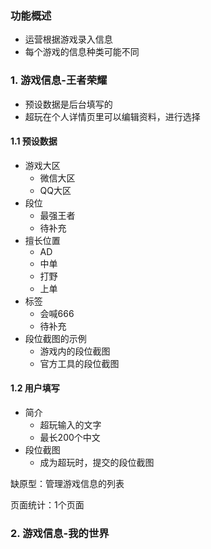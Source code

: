 ### 功能概述
* 运营根据游戏录入信息
* 每个游戏的信息种类可能不同


### 1. 游戏信息-王者荣耀
* 预设数据是后台填写的
* 超玩在个人详情页里可以编辑资料，进行选择

#### 1.1 预设数据
* 游戏大区
	* 微信大区
	* QQ大区
* 段位
	* 最强王者
	* 待补充
* 擅长位置
	* AD
	* 中单
	* 打野
	* 上单
* 标签
	* 会喊666
	* 待补充
* 段位截图的示例
	* 游戏内的段位截图
	* 官方工具的段位截图

#### 1.2 用户填写
* 简介
	* 超玩输入的文字
	* 最长200个中文
* 段位截图
	* 成为超玩时，提交的段位截图


缺原型：管理游戏信息的列表

页面统计：1个页面

### 2. 游戏信息-我的世界